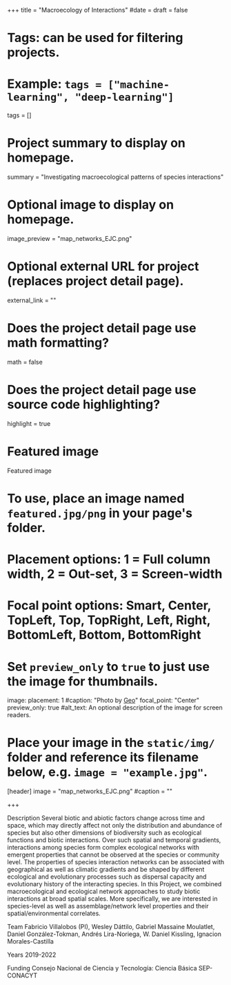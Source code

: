 +++
title = "Macroecology of Interactions"
#date = 
draft = false
  
# Tags: can be used for filtering projects.
# Example: `tags = ["machine-learning", "deep-learning"]`
tags = []
  
# Project summary to display on homepage.
summary = "Investigating macroecological patterns of species interactions"
  
# Optional image to display on homepage.
image_preview = "map_networks_EJC.png"
  
# Optional external URL for project (replaces project detail page).
external_link = ""
  
# Does the project detail page use math formatting?
math = false
  
# Does the project detail page use source code highlighting?
highlight = true
  
# Featured image
 Featured image
# To use, place an image named `featured.jpg/png` in your page's folder.
# Placement options: 1 = Full column width, 2 = Out-set, 3 = Screen-width
# Focal point options: Smart, Center, TopLeft, Top, TopRight, Left, Right, BottomLeft, Bottom, BottomRight
# Set `preview_only` to `true` to just use the image for thumbnails.
image:
  placement: 1
  #caption: "Photo by [Geo](https://github.com/gcushen/)"
  focal_point: "Center"
  preview_only: true
  #alt_text: An optional description of the image for screen readers.
  
# Place your image in the `static/img/` folder and reference its filename below, e.g. `image = "example.jpg"`.
[header]
image = "map_networks_EJC.png"
#caption = ""
  
+++

Description
Several biotic and abiotic factors change across time and space, which may directly affect not only the distribution and abundance of species but also other dimensions of biodiversity such as ecological functions and biotic interactions. Over such spatial and temporal gradients, interactions among species form complex ecological networks with emergent properties that cannot be observed at the species or community level. The properties of species interaction networks can be associated with geographical as well as climatic gradients and be shaped by different ecological and evolutionary processes such as dispersal capacity and evolutionary history of the interacting species. In this Project, we combined macroecological and ecological network approaches to study biotic interactions at broad spatial scales. More specifically, we are interested in species-level as well as assemblage/network level properties and their spatial/environmental correlates. 

Team
Fabricio Villalobos (PI), Wesley Dáttilo, Gabriel Massaine Moulatlet, Daniel González-Tokman, Andrés Lira-Noriega, W. Daniel Kissling, Ignacion Morales-Castilla

Years
2019-2022

Funding
Consejo Nacional de Ciencia y Tecnología: Ciencia Básica SEP-CONACYT
